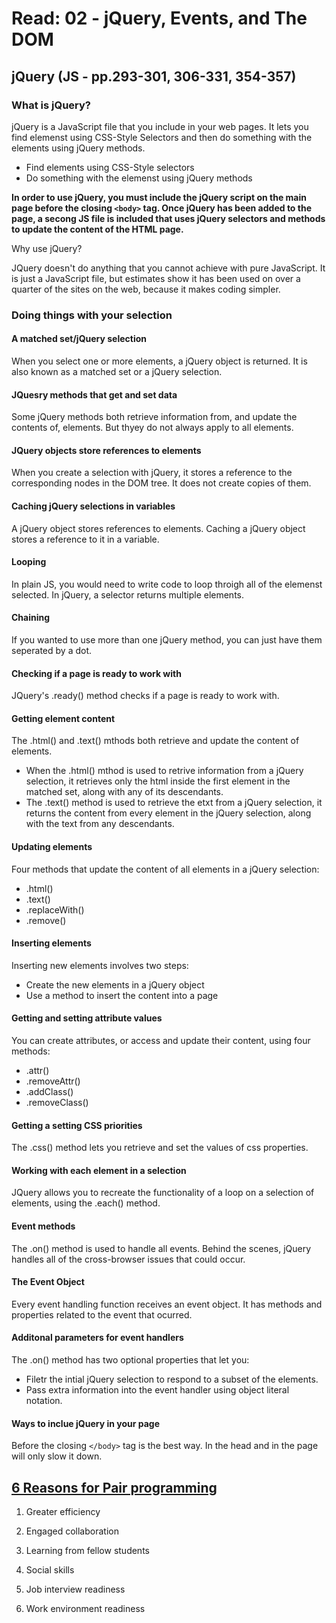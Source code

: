 # Read: 02 - jQuery, Events, and The DOM

## jQuery (JS - pp.293-301, 306-331, 354-357)

### What is jQuery?

jQuery is a JavaScript file that you include in your web pages. It lets you find elemenst using CSS-Style Selectors and then do something with the elements using jQuery methods.

- Find elements using CSS-Style selectors
- Do something with the elemenst using jQuery methods

**In order to use jQuery, you must include the jQuery script on the main page before the closing `<body>` tag. Once jQuery has been added to the page, a secong JS file is included that uses jQuery selectors and methods to update the content of the HTML page.**

Why use jQuery?

JQuery doesn't do anything that you cannot achieve with pure JavaScript. It is just a JavaScript file, but estimates show it has been used on over a quarter of the sites on the web, because it makes coding simpler.

### Doing things with your selection

#### A matched set/jQuery selection

When you select one or more elements, a jQuery object is returned. It is also known as a matched set or a jQuery selection.

#### JQuesry methods that get and set data

Some jQuery methods both retrieve information from, and update the contents of, elements. But thyey do not always apply to all elements.

#### JQuery objects store references to elements

When you create a selection with jQuery, it stores a reference to the corresponding nodes in the DOM tree. It does not create copies of them.

#### Caching jQuery selections in variables

A jQuery object stores references to elements. Caching a jQuery object stores a reference to it in a variable. 

#### Looping

In plain JS, you would need to write code to loop throigh all of the elemenst selected. In jQuery, a selector returns multiple elements. 

#### Chaining

If you wanted to use more than one jQuery method, you can just have them seperated by a dot. 

#### Checking if a page is ready to work with

JQuery's .ready() method checks if a page is ready to work with. 

#### Getting element content

The .html() and .text() mthods both retrieve and update the content of elements. 

- When the .html() mthod is used to retrive information from a jQuery selection, it retrieves only the html inside the first element in the matched set, along with any of its descendants.
- The .text() method is used to retrieve the etxt from a jQuery selection, it returns the content from every element in the jQuery selection, along with the text from any descendants.

#### Updating elements

Four methods that update the content of all elements in a jQuery selection:

- .html()
- .text()
- .replaceWith()
- .remove()

#### Inserting elements

Inserting new elements involves two steps:

- Create the new elements in a jQuery object
- Use a method to insert the content into a page

#### Getting and setting attribute values

You can create attributes, or access and update their content, using four methods:

- .attr()
- .removeAttr()
- .addClass()
- .removeClass()

#### Getting a setting CSS priorities

The .css() method lets you retrieve and set the values of css properties.

#### Working with each element in a selection

JQuery allows you to recreate the functionality of a loop on a selection of elements, using the .each() method.

#### Event methods

The .on() method is used to handle all events. Behind the scenes, jQuery handles all of the cross-browser issues that could occur.

#### The Event Object

Every event handling function receives an event object. It has methods and properties related to the event that ocurred.

#### Additonal parameters for event handlers

The .on() method has two optional properties that let you: 

- Filetr the intial jQuery selection to respond to a subset of the elements.
- Pass extra information into the event handler using object literal notation. 

#### Ways to inclue jQuery in your page

Before the closing `</body>` tag is the best way. In the head and in the page will only slow it down. 

## [6 Reasons for Pair programming](https://www.codefellows.org/blog/6-reasons-for-pair-programming/)

1. Greater efficiency

2. Engaged collaboration

3. Learning from fellow students

4. Social skills

5. Job interview readiness

6. Work environment readiness



